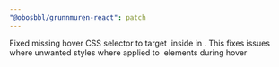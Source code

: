 ```yaml
---
"@obosbbl/grunnmuren-react": patch
---
```


Fixed missing hover CSS selector to target <img> inside <Media> in <Card>. This fixes issues where unwanted styles where applied to <img> elements during hover